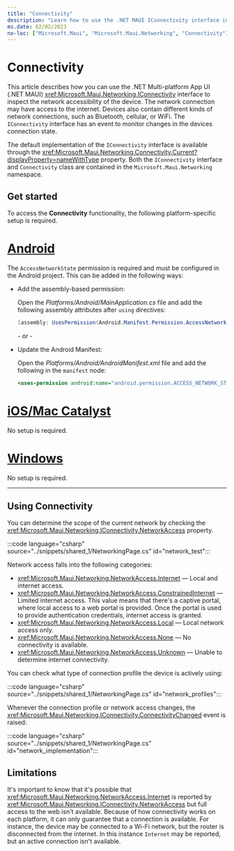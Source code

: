 ```yaml
---
title: "Connectivity"
description: "Learn how to use the .NET MAUI IConnectivity interface in the Microsoft.Maui.Networking namespace. With this interface, you can determine if you can communicate with the internet and which network devices are connected"
ms.date: 02/02/2023
no-loc: ["Microsoft.Maui", "Microsoft.Maui.Networking", "Connectivity"]
---
```


# Connectivity

This article describes how you can use the .NET Multi-platform App UI (.NET MAUI) <xref:Microsoft.Maui.Networking.IConnectivity> interface to inspect the network accessibility of the device. The network connection may have access to the internet. Devices also contain different kinds of network connections, such as Bluetooth, cellular, or WiFi. The `IConnectivity` interface has an event to monitor changes in the devices connection state.

The default implementation of the `IConnectivity` interface is available through the <xref:Microsoft.Maui.Networking.Connectivity.Current?displayProperty=nameWithType> property. Both the `IConnectivity` interface and `Connectivity` class are contained in the `Microsoft.Maui.Networking` namespace.

## Get started

To access the **Connectivity** functionality, the following platform-specific setup is required.

<!-- markdownlint-disable MD025 -->
# [Android](#tab/android)

The `AccessNetworkState` permission is required and must be configured in the Android project. This can be added in the following ways:

- Add the assembly-based permission:

  Open the _Platforms/Android/MainApplication.cs_ file and add the following assembly attributes after `using` directives:

  ```csharp
  [assembly: UsesPermission(Android.Manifest.Permission.AccessNetworkState)]
  ```

  \- or -

- Update the Android Manifest:

  Open the _Platforms/Android/AndroidManifest.xml_ file and add the following in the `manifest` node:

  ```xml
  <uses-permission android:name="android.permission.ACCESS_NETWORK_STATE" />
  ```

<!-- NOT SUPPORTED
  \- or -

- Right-click on the Android project and open the project's properties. Under _Android Manifest_ find the **Required permissions:** area and check the **Access Network State** permission. This will automatically update the _AndroidManifest.xml_ file.
-->

# [iOS/Mac Catalyst](#tab/macios)

No setup is required.

# [Windows](#tab/windows)

No setup is required.

-----
<!-- markdownlint-enable MD025 -->

## Using Connectivity

You can determine the scope of the current network by checking the <xref:Microsoft.Maui.Networking.IConnectivity.NetworkAccess> property.

:::code language="csharp" source="../snippets/shared_1/NetworkingPage.cs" id="network_test":::

Network access falls into the following categories:

- <xref:Microsoft.Maui.Networking.NetworkAccess.Internet> &mdash; Local and internet access.
- <xref:Microsoft.Maui.Networking.NetworkAccess.ConstrainedInternet> &mdash; Limited internet access. This value means that there's a captive portal, where local access to a web portal is provided. Once the portal is used to provide authentication credentials, internet access is granted.
- <xref:Microsoft.Maui.Networking.NetworkAccess.Local> &mdash; Local network access only.
- <xref:Microsoft.Maui.Networking.NetworkAccess.None> &mdash; No connectivity is available.
- <xref:Microsoft.Maui.Networking.NetworkAccess.Unknown> &mdash; Unable to determine internet connectivity.

You can check what type of connection profile the device is actively using:

:::code language="csharp" source="../snippets/shared_1/NetworkingPage.cs" id="network_profiles":::

Whenever the connection profile or network access changes, the <xref:Microsoft.Maui.Networking.IConnectivity.ConnectivityChanged> event is raised:

:::code language="csharp" source="../snippets/shared_1/NetworkingPage.cs" id="network_implementation":::

## Limitations

It's important to know that it's possible that <xref:Microsoft.Maui.Networking.NetworkAccess.Internet> is reported by <xref:Microsoft.Maui.Networking.IConnectivity.NetworkAccess> but full access to the web isn't available. Because of how connectivity works on each platform, it can only guarantee that a connection is available. For instance, the device may be connected to a Wi-Fi network, but the router is disconnected from the internet. In this instance `Internet` may be reported, but an active connection isn't available.
